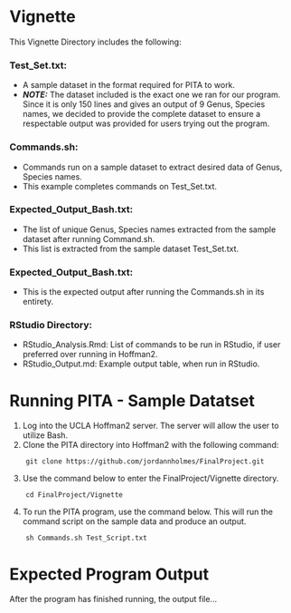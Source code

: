 # Vignette
This Vignette Directory includes the following:

### Test_Set.txt: 
- A sample dataset in the format required for PITA to work.
- ***NOTE:*** The dataset included is the exact one we ran for our program. Since it is only 150 lines and gives an output of 9 Genus, Species names, we decided to provide the complete dataset to ensure a respectable output was provided for users trying out the program.
### Commands.sh: 
- Commands run on a sample dataset to extract desired data of Genus, Species names.
- This example completes commands on Test_Set.txt.
### Expected_Output_Bash.txt: 
- The list of unique Genus, Species names extracted from the sample dataset after running Command.sh.
- This list is extracted from the sample dataset Test_Set.txt.
### Expected_Output_Bash.txt:
- This is the expected output after running the Commands.sh in its entirety.
### RStudio Directory: 
- RStudio_Analysis.Rmd: List of commands to be run in RStudio, if user preferred over running in Hoffman2.
- RStudio_Output.md: Example output table, when run in RStudio.

# Running PITA - Sample Datatset
1) Log into the UCLA Hoffman2 server. The server will allow the user to utilize Bash.
2) Clone the PITA directory into Hoffman2 with the following command:
```
    git clone https://github.com/jordannholmes/FinalProject.git
```
3) Use the command below to enter the FinalProject/Vignette directory.
```
    cd FinalProject/Vignette
```   
4) To run the PITA program, use the command below. This will run the command script on the sample data and produce an output.
```
    sh Commands.sh Test_Script.txt
```

# Expected Program Output
After the program has finished running, the output file...

